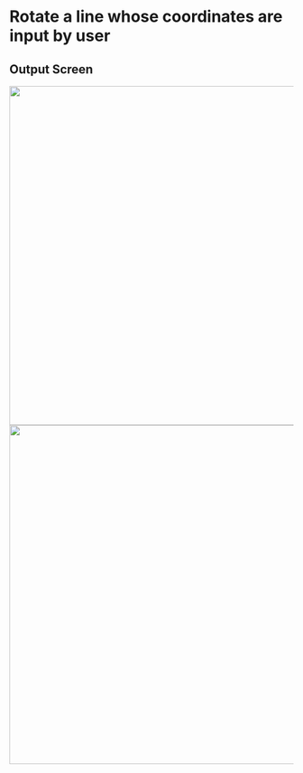 # Rotate a line whose coordinates are input by user


## Output Screen


<Img src = "https://user-images.githubusercontent.com/65994349/197945602-7a975bd9-580b-40f6-a13e-41b9b621c01d.png" width = "600"/>

<Img src = "https://user-images.githubusercontent.com/65994349/197945652-f79afcf1-c082-419e-937d-90d5b0c73917.png" width = "600"/>
